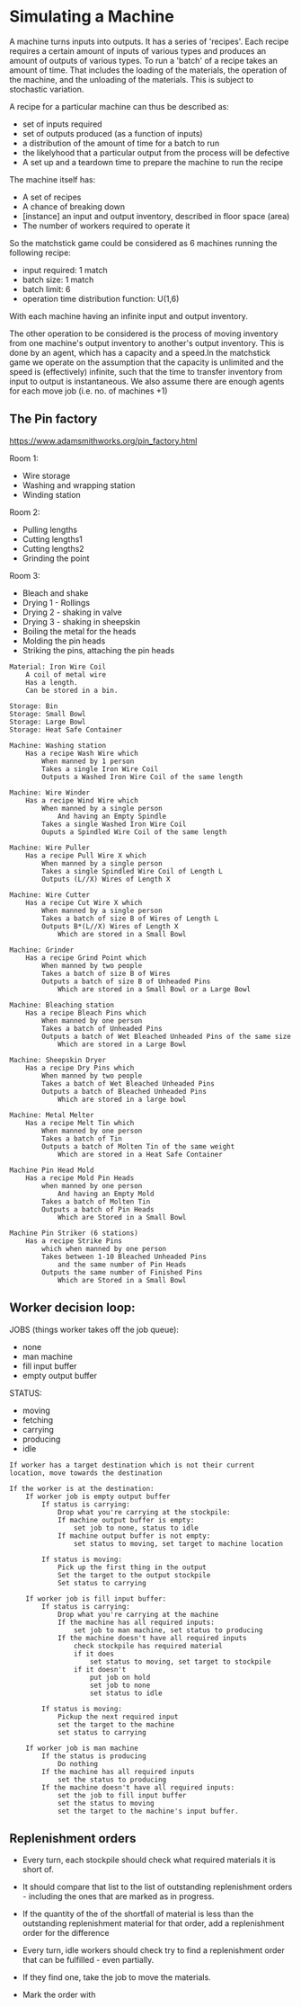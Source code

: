 # Simulating a Machine

A machine turns inputs into outputs. It has a series of 'recipes'.
Each recipe requires a certain amount of inputs of various types and
produces an amount of outputs of various types. To run a 'batch' of a
recipe takes an amount of time. That includes the loading of the
materials, the operation of the machine, and the unloading of the
materials. This is subject to stochastic variation.

A recipe for a particular machine can thus be described as:

* set of inputs required
* set of outputs produced (as a function of inputs)
* a distribution of the amount of time for a batch to run
* the likelyhood that a particular output from the process will be
  defective
* A set up and a teardown time to prepare the machine to run the
  recipe

The machine itself has:

* A set of recipes
* A chance of breaking down
* [instance] an input and output inventory, described in floor space
  (area)
* The number of workers required to operate it

So the matchstick game could be considered as 6 machines running the
following recipe:

* input required: 1 match
* batch size: 1 match
* batch limit: 6
* operation time distribution function: U(1,6)

With each machine having an infinite input and output inventory.

The other operation to be considered is the process of moving
inventory from one machine's output inventory to another's output
inventory. This is done by an agent, which has a capacity and a
speed.In the matchstick game we operate on the assumption that the
capacity is unlimited and the speed is (effectively) infinite, such
that the time to transfer inventory from input to output is
instantaneous. We also assume there are enough agents for each move
job (i.e. no. of machines +1)

## The Pin factory

https://www.adamsmithworks.org/pin_factory.html

Room 1:

* Wire storage
* Washing and wrapping station
* Winding station

Room 2:

* Pulling lengths
* Cutting lengths1
* Cutting lengths2
* Grinding the point

Room 3:

* Bleach and shake
* Drying 1 - Rollings
* Drying 2 - shaking in valve
* Drying 3 - shaking in sheepskin
* Boiling the metal for the heads
* Molding the pin heads
* Striking the pins, attaching the pin heads

```
Material: Iron Wire Coil
    A coil of metal wire
    Has a length.
    Can be stored in a bin.
    
Storage: Bin
Storage: Small Bowl
Storage: Large Bowl
Storage: Heat Safe Container
    
Machine: Washing station
    Has a recipe Wash Wire which
        When manned by 1 person
        Takes a single Iron Wire Coil
        Outputs a Washed Iron Wire Coil of the same length
    
Machine: Wire Winder
    Has a recipe Wind Wire which
        When manned by a single person
            And having an Empty Spindle
        Takes a single Washed Iron Wire Coil
        Ouputs a Spindled Wire Coil of the same length
        
Machine: Wire Puller
    Has a recipe Pull Wire X which
        When manned by a single person
        Takes a single Spindled Wire Coil of Length L
        Outputs (L//X) Wires of Length X
        
Machine: Wire Cutter
    Has a recipe Cut Wire X which
        When manned by a single person
        Takes a batch of size B of Wires of Length L
        Outputs B*(L//X) Wires of Length X
            Which are stored in a Small Bowl
        
Machine: Grinder
    Has a recipe Grind Point which
        When manned by two people
        Takes a batch of size B of Wires
        Outputs a batch of size B of Unheaded Pins
            Which are stored in a Small Bowl or a Large Bowl
        
Machine: Bleaching station
    Has a recipe Bleach Pins which
        When manned by one person
        Takes a batch of Unheaded Pins
        Outputs a batch of Wet Bleached Unheaded Pins of the same size
            Which are stored in a Large Bowl

Machine: Sheepskin Dryer
    Has a recipe Dry Pins which
        When manned by two people
        Takes a batch of Wet Bleached Unheaded Pins
        Outputs a batch of Bleached Unheaded Pins
            Which are stored in a large bowl

Machine: Metal Melter
    Has a recipe Melt Tin which
        When manned by one person
        Takes a batch of Tin
        Outputs a batch of Molten Tin of the same weight
            Which are stored in a Heat Safe Container
        
Machine Pin Head Mold
    Has a recipe Mold Pin Heads
        when manned by one person
            And having an Empty Mold
        Takes a batch of Molten Tin
        Outputs a batch of Pin Heads
            Which are Stored in a Small Bowl

Machine Pin Striker (6 stations)
    Has a recipe Strike Pins
        which when manned by one person
        Takes between 1-10 Bleached Unheaded Pins
            and the same number of Pin Heads
        Outputs the same number of Finished Pins
            Which are Stored in a Small Bowl
```

## Worker decision loop:

JOBS (things worker takes off the job queue):
- none
- man machine
- fill input buffer
- empty output buffer

STATUS:
- moving
- fetching
- carrying
- producing
- idle

```
If worker has a target destination which is not their current location, move towards the destination

If the worker is at the destination:
    If worker job is empty output buffer
        If status is carrying:
            Drop what you're carrying at the stockpile:
            If machine output buffer is empty:
                set job to none, status to idle
            If machine output buffer is not empty:
                set status to moving, set target to machine location
    
        If status is moving:
            Pick up the first thing in the output
            Set the target to the output stockpile
            Set status to carrying
    
    If worker job is fill input buffer:
        If status is carrying:
            Drop what you're carrying at the machine
            If the machine has all required inputs:
                set job to man machine, set status to producing
            If the machine doesn't have all required inputs
                check stockpile has required material
                if it does
                    set status to moving, set target to stockpile
                if it doesn't
                    put job on hold
                    set job to none
                    set status to idle
  
        If status is moving:
            Pickup the next required input
            set the target to the machine
            set status to carrying
    
    If worker job is man machine
        If the status is producing
            Do nothing
        If the machine has all required inputs
            set the status to producing
        If the machine doesn't have all required inputs:
            set the job to fill input buffer
            set the status to moving
            set the target to the machine's input buffer.
```

## Replenishment orders

* Every turn, each stockpile should check what required materials it
  is short of.
* It should compare that list to the list of outstanding replenishment
  orders - including the ones that are marked as in progress.
* If the quantity of the of the shortfall of material is less than the
  outstanding replenishment material for that order, add a
  replenishment order for the difference

* Every turn, idle workers should check try to find a replenishment
  order that can be fulfilled - even partially.
* If they find one, take the job to move the materials.
* Mark the order with 
